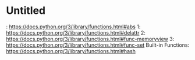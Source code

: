# Untitled

: https://docs.python.org/3/library/functions.html#abs
1: https://docs.python.org/3/library/functions.html#delattr
2: https://docs.python.org/3/library/functions.html#func-memoryview
3: https://docs.python.org/3/library/functions.html#func-set
Built-in Functions: https://docs.python.org/3/library/functions.html#hash
